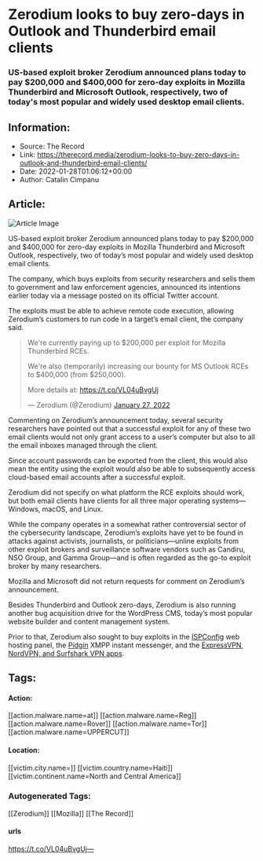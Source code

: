 # Zerodium looks to buy zero-days in Outlook and Thunderbird email clients
### US-based exploit broker Zerodium announced plans today to pay $200,000 and $400,000 for zero-day exploits in Mozilla Thunderbird and Microsoft Outlook, respectively, two of today's most popular and widely used desktop email clients.

## Information:
+ Source: The Record
+ Link: https://therecord.media/zerodium-looks-to-buy-zero-days-in-outlook-and-thunderbird-email-clients/
+ Date: 2022-01-28T01:06:12+00:00
+ Author: Catalin Cimpanu


## Article:
![Article Image](https://therecord.media/wp-content/uploads/2022/01/Thunderbird.png)

US-based exploit broker Zerodium announced plans today to pay $200,000 and $400,000 for zero-day exploits in Mozilla Thunderbird and Microsoft Outlook, respectively, two of today’s most popular and widely used desktop email clients.


The company, which buys exploits from security researchers and sells them to government and law enforcement agencies, announced its intentions earlier today via a message posted on its official Twitter account.


The exploits must be able to achieve remote code execution, allowing Zerodium’s customers to run code in a target’s email client, the company said.




> We're currently paying up to $200,000 per exploit for Mozilla Thunderbird RCEs.  
>   
> We're also (temporarily) increasing our bounty for MS Outlook RCEs to $400,000 (from $250,000).  
>   
> More details at: <https://t.co/VL04uBvgUj>
> 
> — Zerodium (@Zerodium) [January 27, 2022](https://twitter.com/Zerodium/status/1486762616101945357?ref_src=twsrc%5Etfw)



Commenting on Zerodium’s announcement today, several security researchers have pointed out that a successful exploit for any of these two email clients would not only grant access to a user’s computer but also to all the email inboxes managed through the client.


Since account passwords can be exported from the client, this would also mean the entity using the exploit would also be able to subsequently access cloud-based email accounts after a successful exploit.


Zerodium did not specify on what platform the RCE exploits should work, but both email clients have clients for all three major operating systems—Windows, macOS, and Linux.


While the company operates in a somewhat rather controversial sector of the cybersecurity landscape, Zerodium’s exploits have yet to be found in attacks against activists, journalists, or politicians—unline exploits from other exploit brokers and surveillance software vendors such as Candiru, NSO Group, and Gamma Group—and is often regarded as the go-to exploit broker by many researchers.


Mozilla and Microsoft did not return requests for comment on Zerodium’s announcement.


Besides Thunderbird and Outlook zero-days, Zerodium is also running another bug acquisition drive for the WordPress CMS, today’s most popular website builder and content management system.


Prior to that, Zerodium also sought to buy exploits in the [ISPConfig](https://www.ispconfig.org/) web hosting panel, the [Pidgin](https://therecord.media/zerodium-acquiring-zero-days-in-pidgin-an-im-client-popular-with-cybercriminals/) XMPP instant messenger, and the [ExpressVPN, NordVPN, and Surfshark VPN apps](https://therecord.media/zerodium-seeking-zero-days-in-expressvpn-nordvpn-and-surfshark-vpn-apps/).





## Tags:

#### Action:
[[action.malware.name=at]] [[action.malware.name=Reg]] [[action.malware.name=Rover]] [[action.malware.name=Tor]] [[action.malware.name=UPPERCUT]]

#### Location:
[[victim.city.name=]] [[victim.country.name=Haiti]] [[victim.continent.name=North and Central America]]

### Autogenerated Tags:
[[Zerodium]] [[Mozilla]] [[The Record]]
#### urls
https://t.co/VL04uBvgUj—

